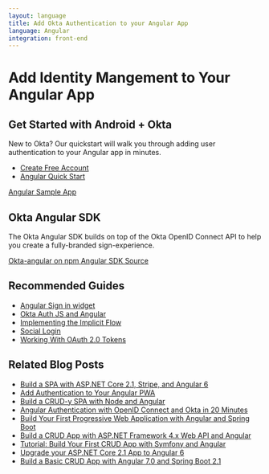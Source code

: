 ```yaml
---
layout: language
title: Add Okta Authentication to your Angular App
language: Angular
integration: front-end
---
```


# <i class='icon-48 docsPage code-angular'></i>Add Identity Mangement to Your Angular App

## Get Started with Android + Okta

New to Okta? Our quickstart will walk you through adding user authentication to your Angular app in minutes.

<ul class='language-ctas'>
	<li>
		<a href='https://developer.okta.com/signup/' class='code-button highlighted' data-proofer-ignore>
			<span>Create Free Account</span>
		</a>
	</li>
	<li>
		<a href='/quickstart/#/angular' class='code-button inverse' data-proofer-ignore>
			<span>Angular Quick Start</span>
		</a>
	</li>
</ul>

<a href='https://github.com/okta/samples-js-angular'>
	<span class='fa fa-github'></span> <span>Angular Sample App</span>
</a>

## Okta Angular SDK

The Okta Angular SDK builds on top of the Okta OpenID Connect API to help you create a fully-branded sign-experience.

<a href='https://www.npmjs.com/package/@okta/okta-angular' class="language-reference">
	<span class='icon download-16'></span> <span>Okta-angular on npm</span>
</a>

<a href='https://github.com/okta/okta-oidc-js/tree/master/packages/okta-angular'>
	<span class='fa fa-github'></span> <span>Angular SDK Source</span>
</a>

## Recommended Guides

<ul class="language-list">
	<li>
		<a href="https://developer.okta.com/code/angular/okta_angular_sign-in_widget">Angular Sign in widget</a>
	</li>
	<li>
		<a href="https://developer.okta.com/code/angular/okta_angular_auth_js">Okta Auth JS and Angular</a>
	</li>
	<li>
		<a href="https://developer.okta.com/authentication-guide/implementing-authentication/implicit">Implementing the Implicit Flow</a>
	</li>
	<li>
		<a href="https://developer.okta.com/authentication-guide/social-login/">Social Login</a>
	</li>
	<li>
		<a href="https://developer.okta.com/authentication-guide/tokens/">Working With OAuth 2.0 Tokens</a>
	</li>
</ul>

## Related Blog Posts

<ul class="language-list">
	<li>
		<a href="https://developer.okta.com/blog/2018/08/08/aspnet-core-angular-stripe-ticket-sales">Build a SPA with ASP.NET Core 2.1, Stripe, and Angular 6</a>
	</li>
	<li>
		<a href="https://developer.okta.com/blog/2017/06/13/add-authentication-angular-pwa">Add Authentication to Your Angular PWA</a>
	</li>
	<li>
		<a href="https://developer.okta.com/blog/2018/08/07/node-angular-crud">Build a CRUD-y SPA with Node and Angular</a>
	</li>
	<li>
		<a href="https://developer.okta.com/blog/2017/04/17/angular-authentication-with-oidc">Angular Authentication with OpenID Connect and Okta in 20 Minutes</a>
	</li>
	<li>
		<a href="https://developer.okta.com/blog/2017/05/09/progressive-web-applications-with-angular-and-spring-boot">Build Your First Progressive Web Application with Angular and Spring Boot</a>
	</li>
	<li>
		<a href="https://developer.okta.com/blog/2018/07/27/build-crud-app-in-aspnet-framework-webapi-and-angular">Build a CRUD App with ASP.NET Framework 4.x Web API and Angular</a>
	</li>
	<li>
		<a href="https://developer.okta.com/blog/2018/08/14/php-crud-app-symfony-angular">Tutorial: Build Your First CRUD App with Symfony and Angular</a>
	</li>
	<li>
		<a href="https://developer.okta.com/blog/2018/08/02/aspnet-core-angular-crud">Upgrade your ASP.NET Core 2.1 App to Angular 6</a>
	</li>
	<li>
		<a href="https://developer.okta.com/blog/2018/08/22/basic-crud-angular-7-and-spring-boot-2">Build a Basic CRUD App with Angular 7.0 and Spring Boot 2.1</a>
	</li>
</ul>
